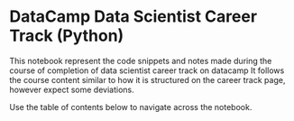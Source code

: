 # DataCamp Data Scientist Career Track (Python)

This notebook represent the code snippets and notes made during the course of completion of data scientist career track on datacamp
It follows the course content similar to how it is structured on the career track page, however expect some deviations.

Use the table of contents below to navigate across the notebook.

```{tableofcontents}
```
